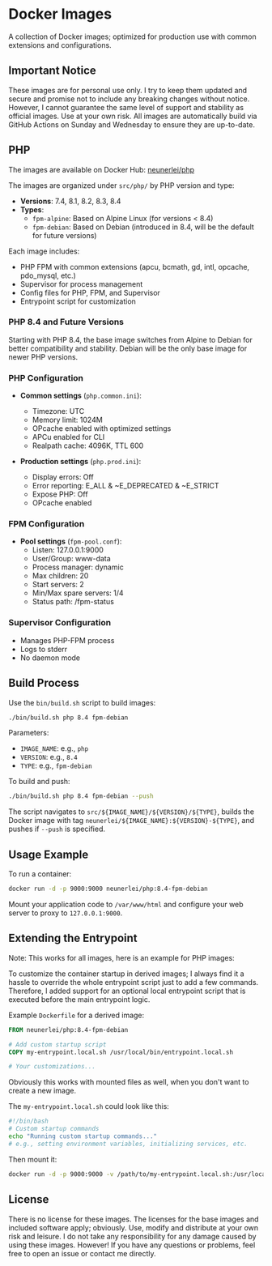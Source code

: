 # Docker Images

A collection of Docker images; optimized for production use with common extensions and configurations.

## Important Notice

These images are for personal use only. I try to keep them updated and secure and promise not to include any breaking 
changes without notice. However, I cannot guarantee the same level of support and stability as official images. Use at your own risk.
All images are automatically build via GitHub Actions on Sunday and Wednesday to ensure they are up-to-date.

## PHP

The images are available on Docker Hub: [neunerlei/php](https://hub.docker.com/r/neunerlei/php)

The images are organized under `src/php/` by PHP version and type:

- **Versions**: 7.4, 8.1, 8.2, 8.3, 8.4
- **Types**:
  - `fpm-alpine`: Based on Alpine Linux (for versions < 8.4)
  - `fpm-debian`: Based on Debian (introduced in 8.4, will be the default for future versions)

Each image includes:
- PHP FPM with common extensions (apcu, bcmath, gd, intl, opcache, pdo_mysql, etc.)
- Supervisor for process management
- Config files for PHP, FPM, and Supervisor
- Entrypoint script for customization

### PHP 8.4 and Future Versions

Starting with PHP 8.4, the base image switches from Alpine to Debian for better compatibility and stability. Debian will be the only base image for newer PHP versions.

### PHP Configuration

- **Common settings** (`php.common.ini`):
    - Timezone: UTC
    - Memory limit: 1024M
    - OPcache enabled with optimized settings
    - APCu enabled for CLI
    - Realpath cache: 4096K, TTL 600

- **Production settings** (`php.prod.ini`):
    - Display errors: Off
    - Error reporting: E_ALL & ~E_DEPRECATED & ~E_STRICT
    - Expose PHP: Off
    - OPcache enabled

### FPM Configuration

- **Pool settings** (`fpm-pool.conf`):
    - Listen: 127.0.0.1:9000
    - User/Group: www-data
    - Process manager: dynamic
    - Max children: 20
    - Start servers: 2
    - Min/Max spare servers: 1/4
    - Status path: /fpm-status

### Supervisor Configuration

- Manages PHP-FPM process
- Logs to stderr
- No daemon mode

## Build Process

Use the `bin/build.sh` script to build images:

```bash
./bin/build.sh php 8.4 fpm-debian
```

Parameters:
- `IMAGE_NAME`: e.g., `php`
- `VERSION`: e.g., `8.4`
- `TYPE`: e.g., `fpm-debian`

To build and push:

```bash
./bin/build.sh php 8.4 fpm-debian --push
```

The script navigates to `src/${IMAGE_NAME}/${VERSION}/${TYPE}`, builds the Docker image with tag `neunerlei/${IMAGE_NAME}:${VERSION}-${TYPE}`, and pushes if `--push` is specified.

## Usage Example

To run a container:

```bash
docker run -d -p 9000:9000 neunerlei/php:8.4-fpm-debian
```

Mount your application code to `/var/www/html` and configure your web server to proxy to `127.0.0.1:9000`.

## Extending the Entrypoint

Note: This works for all images, here is an example for PHP images: 

To customize the container startup in derived images; I always find it a hassle to override the whole entrypoint script just to add a few commands.
Therefore, I added support for an optional local entrypoint script that is executed before the main entrypoint logic.

Example `Dockerfile` for a derived image:

```dockerfile
FROM neunerlei/php:8.4-fpm-debian

# Add custom startup script
COPY my-entrypoint.local.sh /usr/local/bin/entrypoint.local.sh

# Your customizations...
```

Obviously this works with mounted files as well, when you don't want to create a new image.

The `my-entrypoint.local.sh` could look like this:

```bash
#!/bin/bash
# Custom startup commands
echo "Running custom startup commands..."
# e.g., setting environment variables, initializing services, etc.
```

Then mount it:

```bash
docker run -d -p 9000:9000 -v /path/to/my-entrypoint.local.sh:/usr/local/bin/entrypoint.local.sh neunerlei/php:8.4-fpm-debian
```

## License

There is no license for these images. The licenses for the base images and included software apply; obviously.
Use, modify and distribute at your own risk and leisure. I do not take any responsibility for any damage caused by using these images.
However! If you have any questions or problems, feel free to open an issue or contact me directly.
